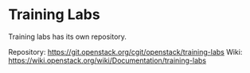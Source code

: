 Training Labs
=============

Training labs has its own repository.


Repository: https://git.openstack.org/cgit/openstack/training-labs
Wiki: https://wiki.openstack.org/wiki/Documentation/training-labs
